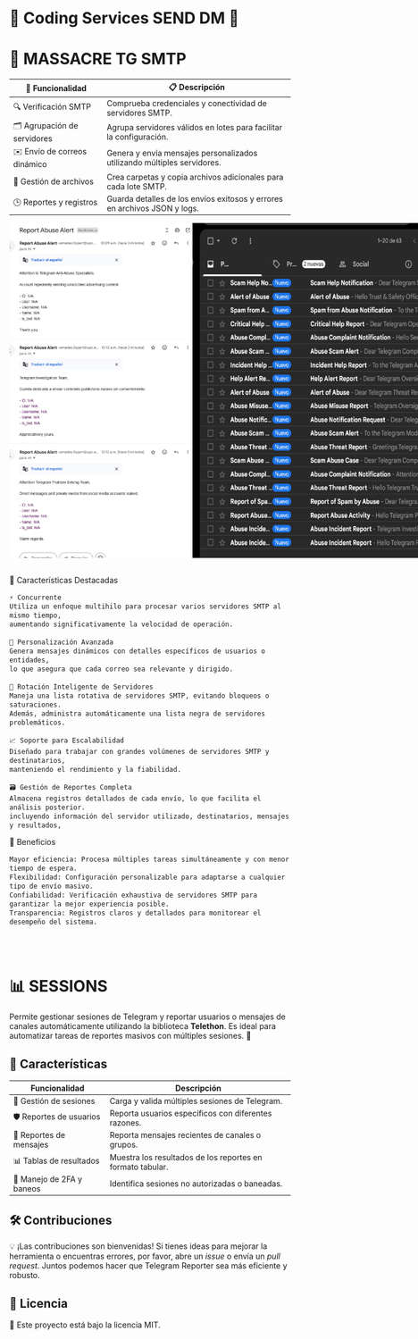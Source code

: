 # 🎫 Coding Services SEND DM 🎫

# 📧 MASSACRE TG SMTP

| 🚩 Funcionalidad                     | 📋 Descripción                                                                 |
|-------------------------------------|-------------------------------------------------------------------------------|
| 🔍 Verificación SMTP                | Comprueba credenciales y conectividad de servidores SMTP.                     |
| 🗂️ Agrupación de servidores         | Agrupa servidores válidos en lotes para facilitar la configuración.           |
| ✉️ Envío de correos dinámico         | Genera y envía mensajes personalizados utilizando múltiples servidores.       |
| 📂 Gestión de archivos              | Crea carpetas y copia archivos adicionales para cada lote SMTP.               |
| 🕒 Reportes y registros              | Guarda detalles de los envíos exitosos y errores en archivos JSON y logs.     |

<div style="display: flex; justify-content: space-between; align-items: center;">
    <img src="img/letter.png" alt="MASSACRE_SMTP_1" width="400" height="600">
    <img src="img/imbox.png" alt="MASSACRE_SMTP_2" width="550" height="600">
</div> <br>



🌟 Características Destacadas

    ⚡ Concurrente
    Utiliza un enfoque multihilo para procesar varios servidores SMTP al mismo tiempo,
    aumentando significativamente la velocidad de operación. 

    🧩 Personalización Avanzada
    Genera mensajes dinámicos con detalles específicos de usuarios o entidades, 
    lo que asegura que cada correo sea relevante y dirigido. 

    🔄 Rotación Inteligente de Servidores
    Maneja una lista rotativa de servidores SMTP, evitando bloqueos o saturaciones. 
    Además, administra automáticamente una lista negra de servidores problemáticos. 

    📈 Soporte para Escalabilidad
    Diseñado para trabajar con grandes volúmenes de servidores SMTP y destinatarios, 
    manteniendo el rendimiento y la fiabilidad. 

    🗃️ Gestión de Reportes Completa
    Almacena registros detallados de cada envío, lo que facilita el análisis posterior. 
    incluyendo información del servidor utilizado, destinatarios, mensajes y resultados, 

🚀 Beneficios

    Mayor eficiencia: Procesa múltiples tareas simultáneamente y con menor tiempo de espera.
    Flexibilidad: Configuración personalizable para adaptarse a cualquier tipo de envío masivo.
    Confiabilidad: Verificación exhaustiva de servidores SMTP para garantizar la mejor experiencia posible.
    Transparencia: Registros claros y detallados para monitorear el desempeño del sistema.
<br>
<br>

# 📊 SESSIONS
Permite gestionar sesiones de Telegram y reportar usuarios o mensajes de canales automáticamente utilizando la biblioteca **Telethon**. Es ideal para automatizar tareas de reportes masivos con múltiples sesiones. 🔧

## 🚀 Características

| Funcionalidad                     | Descripción                                      |
|-----------------------------------|-------------------------------------------------|
| 📂 Gestión de sesiones            | Carga y valida múltiples sesiones de Telegram. |
| 🛡️ Reportes de usuarios           | Reporta usuarios específicos con diferentes razones. |
| 📨 Reportes de mensajes           | Reporta mensajes recientes de canales o grupos. |
| 📊 Tablas de resultados           | Muestra los resultados de los reportes en formato tabular. |
| 🔐 Manejo de 2FA y baneos         | Identifica sesiones no autorizadas o baneadas. |



## 🛠️ Contribuciones

💡 ¡Las contribuciones son bienvenidas! Si tienes ideas para mejorar la herramienta o encuentras errores, por favor, abre un *issue* o envía un *pull request*. Juntos podemos hacer que Telegram Reporter sea más eficiente y robusto.

## 📄 Licencia

📝 Este proyecto está bajo la licencia MIT.
